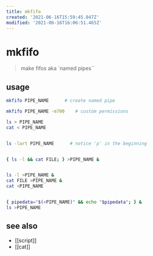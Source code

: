 ```yaml
---
title: mkfifo
created: '2021-06-16T15:59:45.047Z'
modified: '2021-06-16T16:06:51.465Z'
---
```


# mkfifo

> make fifos aka `named pipes``

## usage

```sh
mkfifo PIPE_NAME      # create named pipe

mkfifo PIPE_NAME -m700    # custom permissions

ls > PIPE_NAME
cat < PIPE_NAME


ls -lart PIPE_NAME      # notice 'p' in the beginning


{ ls -l && cat FILE; } >PIPE_NAME &


ls -l >PIPE_NAME &
cat FILE >PIPE_NAME &
cat <PIPE_NAME


{ pipedata="$(<PIPE_NAME)" && echo "$pipedata"; } &
ls >PIPE_NAME 
```

## see also

- [[script]]
- [[cat]]
